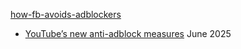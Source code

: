 [how-fb-avoids-adblockers](https://www.dylanpaulus.com/2019-11-24-how-fb-avoids-adblockers/)

* [YouTube’s new anti-adblock measures](https://iter.ca/post/yt-adblock/) June 2025